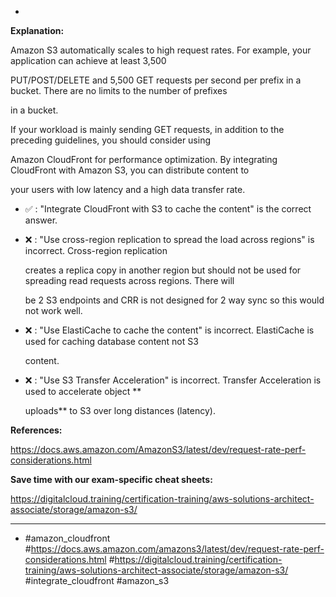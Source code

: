 *

**Explanation:**

Amazon S3 automatically scales to high request rates. For example, your application can achieve at least 3,500

PUT/POST/DELETE and 5,500 GET requests per second per prefix in a bucket. There are no limits to the number of prefixes

in a bucket.

If your workload is mainly sending GET requests, in addition to the preceding guidelines, you should consider using

Amazon CloudFront for performance optimization. By integrating CloudFront with Amazon S3, you can distribute content to

your users with low latency and a high data transfer rate.

* ✅ :  "Integrate CloudFront with S3 to cache the content" is the correct answer.

* ❌ :  "Use cross-region replication to spread the load across regions" is incorrect. Cross-region replication

  creates a replica copy in another region but should not be used for spreading read requests across regions. There will

  be 2 S3 endpoints and CRR is not designed for 2 way sync so this would not work well.

* ❌ :  "Use ElastiCache to cache the content" is incorrect. ElastiCache is used for caching database content not S3

  content.

* ❌ :  "Use S3 Transfer Acceleration" is incorrect. Transfer Acceleration is used to accelerate object **

  uploads** to S3 over long distances (latency).

**References:**

<https://docs.aws.amazon.com/AmazonS3/latest/dev/request-rate-perf-considerations.html>

**Save time with our exam-specific cheat sheets:**

<https://digitalcloud.training/certification-training/aws-solutions-architect-associate/storage/amazon-s3/>

----
* #amazon_cloudfront #<https://docs.aws.amazon.com/amazons3/latest/dev/request-rate-perf-considerations.html> #<https://digitalcloud.training/certification-training/aws-solutions-architect-associate/storage/amazon-s3/> #integrate_cloudfront #amazon_s3
